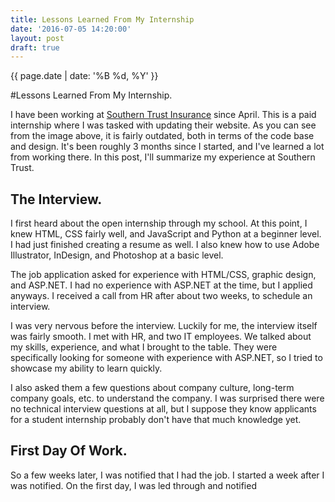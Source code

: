 ```yaml
---
title: Lessons Learned From My Internship
date: '2016-07-05 14:20:00'
layout: post
draft: true
---
```

<p class="date">{{ page.date | date: '%B %d, %Y' }}</p>

#Lessons Learned From My Internship.

I have been working at [Southern Trust Insurance](http://www.stins.com/) since April. This is a paid internship where I was tasked with updating their website. As you can see from the image above, it is fairly outdated, both in terms of the code base and design. It's been roughly 3 months since I started, and I've learned a lot from working there. In this post, I'll summarize my experience at Southern Trust.

## The Interview.

I first heard about the open internship through my school. At this point, I knew HTML, CSS fairly well, and JavaScript and Python at a beginner level. I had just finished creating a resume as well. I also knew how to use Adobe Illustrator, InDesign, and Photoshop at a basic level.

The job application asked for experience with HTML/CSS, graphic design, and ASP.NET. I had no experience with ASP.NET at the time, but I applied anyways. I received a call from HR after about two weeks, to schedule an interview.

I was very nervous before the interview. Luckily for me, the interview itself was fairly smooth. I met with HR, and two IT employees. We talked about my skills, experience, and what I brought to the table. They were specifically looking for someone with experience with ASP.NET, so I tried to showcase my ability to learn quickly.

I also asked them a few questions about company culture, long-term company goals, etc. to understand the company. I was surprised there were no technical interview questions at all, but I suppose they know applicants for a student internship probably don't have that much knowledge yet.

## First Day Of Work.

So a few weeks later, I was notified that I had the job. I started a week after I was notified. On the first day, I was led through and notified
